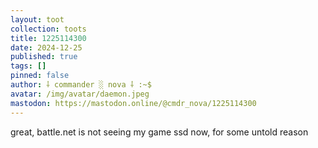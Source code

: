 ```yaml
---
layout: toot
collection: toots
title: 1225114300
date: 2024-12-25
published: true
tags: []
pinned: false
author: ⸸ commander ░ nova ⸸ :~$
avatar: /img/avatar/daemon.jpeg
mastodon: https://mastodon.online/@cmdr_nova/1225114300
---
```


great, battle.net is not seeing my game ssd now, for some untold reason
